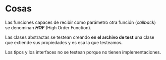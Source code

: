 # Cosas

Las funciones capaces de recibir como parámetro otra función (_callback_) se denominan _**HOF**_ (High Order Function).

Las clases abstractas se testean creando **en el archivo de test** una clase que extiende sus propiedades y es esa la que testeamos.

Los tipos y los interfaces no se testean porque no tienen implementaciones.
